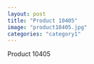 ```yaml
---
layout: post
title: "Product 10405"
image: "product10405.jpg"
categories: "category1"
---
```

Product 10405
